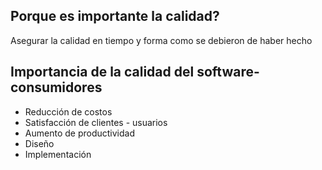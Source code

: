 ## Porque es importante la calidad?
Asegurar la calidad en tiempo y forma como se debieron de haber hecho

## Importancia de la calidad del software-consumidores
- Reducción de costos
- Satisfacción de clientes - usuarios
- Aumento de productividad
- Diseño
- Implementación